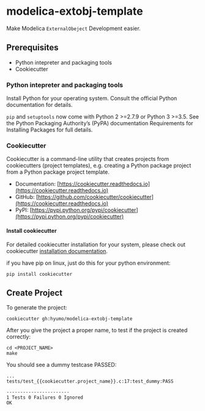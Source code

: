 # modelica-extobj-template

Make Modelica `ExternalObeject` Development easier.

## Prerequisites

- Python intepreter and packaging tools
- Cookiecutter

### Python intepreter and packaging tools

Install Python for your operating system. Consult the official Python documentation for details.

`pip` and `setuptools` now come with Python 2 >=2.7.9 or Python 3 >=3.5. See the Python Packaging Authority’s (PyPA) documentation Requirements for Installing Packages for full details.

### Cookiecutter

Cookiecutter is a command-line utility that creates projects from cookiecutters (project templates), e.g. creating a Python package project from a Python package project template.

- Documentation: [https://cookiecutter.readthedocs.io](https://cookiecutter.readthedocs.io)
- GitHub: [https://github.com/cookiecutter/cookiecutter](https://cookiecutter.readthedocs.io)
- PyPI: [https://pypi.python.org/pypi/cookiecutter](https://pypi.python.org/pypi/cookiecutter)


#### Install cookiecutter

For detailed cookiecutter installation for your system, please check out cookiecutter [installation documentation](https://cookiecutter.readthedocs.io/en/latest/installation.html).

if you have pip on linux, just do this for your python environment:
```
pip install cookiecutter
```

## Create Project

To generate the project:
```
cookiecutter gh:hyumo/modelica-extobj-template
```

After you give the project a proper name, to test if the project is created correctly:
```
cd <PROJECT_NAME>
make
```

You should see a dummy testcase PASSED:
```
...
tests/test_{{cookiecutter.project_name}}.c:17:test_dummy:PASS

-----------------------
1 Tests 0 Failures 0 Ignored 
OK
```
